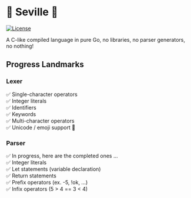 # 🍇 Seville 🍇
[![License](https://img.shields.io/badge/License-MIT-blue.svg)](https://opensource.org/licenses/MIT)

A C-like compiled language in pure Go, no libraries, no parser generators, no nothing!

## Progress Landmarks
### Lexer
:white_check_mark: Single-character operators  
:white_check_mark: Integer literals  
:white_check_mark: Identifiers  
:white_check_mark: Keywords  
:white_check_mark: Multi-character operators  
:white_check_mark: Unicode / emoji support 🌹  

### Parser
:white_check_mark: In progress, here are the completed ones ...  
:white_check_mark: Integer literals  
:white_check_mark: Let statements (variable declaration)  
:white_check_mark: Return statements  
:white_check_mark: Prefix operators (ex. -5, !ok, ...)  
:white_check_mark: Infix operators (5 > 4 == 3 < 4)  
